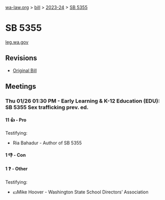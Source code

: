 [wa-law.org](/) > [bill](/bill/) > [2023-24](/bill/2023-24/) > [SB 5355](/bill/2023-24/sb/5355/)

# SB 5355
[leg.wa.gov](https://app.leg.wa.gov/billsummary?BillNumber=5355&Year=2023&Initiative=false)

## Revisions
* [Original Bill](1/)

## Meetings
### Thu 01/26 01:30 PM - Early Learning & K-12 Education (EDU): SB 5355 Sex trafficking prev. ed.
#### 11 👍 - Pro
Testifying:
* Ria  Bahadur  - Author of SB 5355

#### 1 👎 - Con

#### 1 ❓ - Other
Testifying:
* 💵Mike Hoover - Washington State School Directors’ Association
